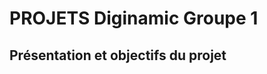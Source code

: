 PROJETS Diginamic Groupe 1
==========
Présentation et objectifs du projet 
-----------------------------------------
